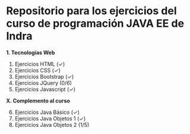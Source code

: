 # Repositorio para los ejercicios del curso de programación JAVA EE de Indra

**__1. Tecnologías Web__**
  1. Ejercicios HTML (✓)
  2. Ejercicios CSS (✓)
  3. Ejercicios Bootstrap (✓)
  4. Ejercicios JQuery (0/6)
  5. Ejercicios Javascript (✓)

**__X. Complemento al curso__**

  6. Ejercicios Java Básico (✓)
  7. Ejercicios Java Objetos 1 (✓)
  8. Ejercicios Java Objetos 2 (1/5)
